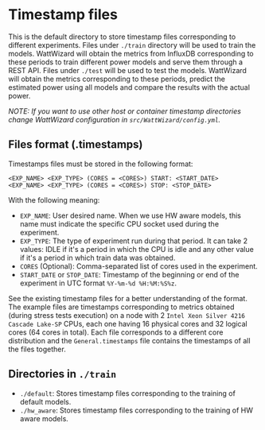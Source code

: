 # Timestamp files

This is the default directory to store timestamp files corresponding to different experiments. Files under `./train` directory will be used to train the models. WattWizard will obtain the metrics from InfluxDB corresponding to these periods to train different power models and serve them through a REST API. Files under `./test` will be used to test the models. WattWizard will obtain the metrics corresponding to these periods, predict the estimated power using all models and compare the results with the actual power.

*NOTE: If you want to use other host or container timestamp directories change WattWizard configuration in `src/WattWizard/config.yml`.*



## Files format (.timestamps)
Timestamps files must be stored in the following format:
```shell
<EXP_NAME> <EXP_TYPE> (CORES = <CORES>) START: <START_DATE>
<EXP_NAME> <EXP_TYPE> (CORES = <CORES>) STOP: <STOP_DATE>
```

With the following meaning:
- `EXP_NAME`: User desired name. When we use HW aware models, this name must indicate the specific CPU socket used during the experiment.
- `EXP_TYPE`: The type of experiment run during that period. It can take 2 values: IDLE if it's a period in which the CPU is idle and any other value if it's a period in which train data was obtained.
- `CORES` (Optional): Comma-separated list of cores used in the experiment.
- `START_DATE` or `STOP_DATE`: Timestamp of the beginning or end of the experiment in UTC format `%Y-%m-%d %H:%M:%S%z`.

See the existing timestamp files for a better understanding of the format. The example files are timestamps corresponding to metrics obtained (during stress tests execution) on a node with 2 `Intel Xeon Silver 4216 Cascade Lake-SP` CPUs, each one having 16 physical cores and 32 logical cores (64 cores in total). Each file corresponds to a different core distribution and the `General.timestamps` file contains the timestamps of all the files together.



## Directories in `./train`

- `./default`: Stores timestamp files corresponding to the training of default models.
- `./hw_aware`: Stores timestamp files corresponding to the training of HW aware models.